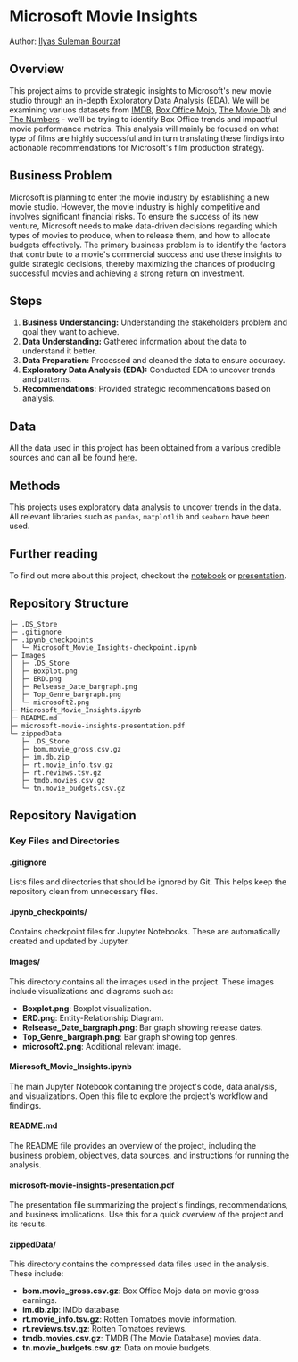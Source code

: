 # Microsoft Movie Insights

Author: [Ilyas Suleman Bourzat](https://www.linkedin.com/in/ilyas-bourzat-894353260/)

## Overview
This project aims to provide strategic insights to Microsoft's new movie studio through an in-depth Exploratory Data Analysis (EDA). We will be examining variuos datasets from [IMDB](https://www.imdb.com/), [Box Office Mojo](https://www.boxofficemojo.com/), [The Movie Db](https://www.themoviedb.org/) and [The Numbers](https://the-numbers.com/) - we'll be trying to identify Box Office trends and impactful movie performance metrics. This analysis will mainly be focused on what type of films are highly successful and in turn translating these findigs into actionable recommendations for Microsoft's film production strategy.

## Business Problem 
Microsoft is planning to enter the movie industry by establishing a new movie studio. However, the movie industry is highly competitive and involves significant financial risks. To ensure the success of its new venture, Microsoft needs to make data-driven decisions regarding which types of movies to produce, when to release them, and how to allocate budgets effectively. The primary business problem is to identify the factors that contribute to a movie's commercial success and use these insights to guide strategic decisions, thereby maximizing the chances of producing successful movies and achieving a strong return on investment.

## Steps
1. **Business Understanding:** Understanding the stakeholders problem and goal they want to achieve.
2. **Data Understanding:** Gathered information about the data to understand it better.
3. **Data Preparation:** Processed and cleaned the data to ensure accuracy.
4. **Exploratory Data Analysis (EDA):** Conducted EDA to uncover trends and patterns.
5. **Recommendations:** Provided strategic recommendations based on analysis.


## Data
All the data used in this project has been obtained from a various credible sources and can all be found [here](https://github.com/bourzat/microsoft-movie-insights/tree/main/zippedData).


## Methods
This projects uses exploratory data analysis to uncover trends in the data. All relevant libraries such as `pandas`, `matplotlib` and `seaborn` have been used.

## Further reading
To find out more about this project, checkout the [notebook]() or [presentation]().

## Repository Structure
```
├─ .DS_Store
├─ .gitignore
├─ .ipynb_checkpoints
│  └─ Microsoft_Movie_Insights-checkpoint.ipynb
├─ Images
│  ├─ .DS_Store
│  ├─ Boxplot.png
│  ├─ ERD.png
│  ├─ Relsease_Date_bargraph.png
│  ├─ Top_Genre_bargraph.png
│  └─ microsoft2.png
├─ Microsoft_Movie_Insights.ipynb
├─ README.md
├─ microsoft-movie-insights-presentation.pdf
└─ zippedData
   ├─ .DS_Store
   ├─ bom.movie_gross.csv.gz
   ├─ im.db.zip
   ├─ rt.movie_info.tsv.gz
   ├─ rt.reviews.tsv.gz
   ├─ tmdb.movies.csv.gz
   └─ tn.movie_budgets.csv.gz
```

## Repository Navigation
### Key Files and Directories
#### .gitignore
Lists files and directories that should be ignored by Git. This helps keep the repository clean from unnecessary files.

#### .ipynb_checkpoints/

Contains checkpoint files for Jupyter Notebooks. These are automatically created and updated by Jupyter.

#### Images/

This directory contains all the images used in the project. These images include visualizations and diagrams such as:
* **Boxplot.png**: Boxplot visualization.
* **ERD.png**: Entity-Relationship Diagram.
* **Relsease_Date_bargraph.png**: Bar graph showing release dates.
* **Top_Genre_bargraph.png**: Bar graph showing top genres.
* **microsoft2.png**: Additional relevant image.

#### Microsoft_Movie_Insights.ipynb

The main Jupyter Notebook containing the project's code, data analysis, and visualizations. Open this file to explore the project's workflow and findings.

#### README.md

The README file provides an overview of the project, including the business problem, objectives, data sources, and instructions for running the analysis.

#### microsoft-movie-insights-presentation.pdf

The presentation file summarizing the project's findings, recommendations, and business implications. Use this for a quick overview of the project and its results.

#### zippedData/

This directory contains the compressed data files used in the analysis. These include:
* **bom.movie_gross.csv.gz**: Box Office Mojo data on movie gross earnings.
* **im.db.zip**: IMDb database.
* **rt.movie_info.tsv.gz**: Rotten Tomatoes movie information.
* **rt.reviews.tsv.gz**: Rotten Tomatoes reviews.
* **tmdb.movies.csv.gz**: TMDB (The Movie Database) movies data.
* **tn.movie_budgets.csv.gz**: Data on movie budgets.
